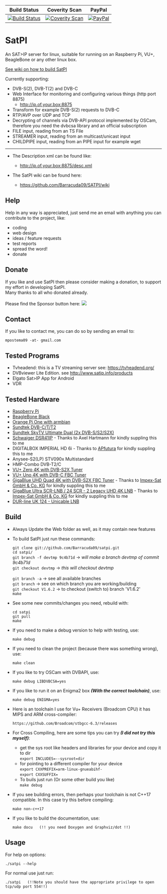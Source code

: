| Build Status | Coverity Scan | PayPal |
|-------|-------|-------|
| [![Build Status](https://travis-ci.org/Barracuda09/SATPI.svg)](https://travis-ci.org/Barracuda09/SATPI) | [![Coverity Scan](https://scan.coverity.com/projects/4842/badge.svg)](https://scan.coverity.com/projects/4842) | [![PayPal](https://img.shields.io/badge/donate-PayPal-blue.svg)](https://www.paypal.com/cgi-bin/webscr?cmd=_donations&business=H9AX9N7HWSWXE&item_name=SatPI&item_number=SatPI&currency_code=EUR&bn=PP%2dDonationsBF%3abtn_donateCC_LG%2egif%3aNonHosted) |

# SatPI

An SAT>IP server for linux, suitable for running on an Raspberry Pi, VU+, BeagleBone or any other linux box.

<a href="https://github.com/Barracuda09/SATPI/wiki/02.-Build-SatPI">See wiki on how to build SatPI</a>

Currently supporting:

- DVB-S(2), DVB-T(2) and DVB-C
- Web Interface for monitoring and configuring various things (http port 8875)
	- http://ip.of.your.box:8875
- Transform for example DVB-S(2) requests to DVB-C
- RTP/AVP over UDP and TCP
- Decrypting of channels via DVB-API protocol implemented by OSCam, therefore you need the dvbcsa library and an official subscription
- FILE input, reading from an TS File
- STREAMER input, reading from an multicast/unicast input
- CHILDPIPE input, reading from an PIPE input for example wget
-------
- The Description xml can be found like:
	- http://ip.of.your.box:8875/desc.xml

- The SatPI wiki can be found here:
	- https://github.com/Barracuda09/SATPI/wiki

Help
-------
Help in any way is appreciated, just send me an email with anything you can
contribute to the project, like:
- coding
- web design
- ideas / feature requests
- test reports
- spread the word!
- donate

Donate
------

If you like and use SatPI then please consider making a donation, to support my effort in
developing SatPI.<br>
Many thanks to all who donated already.<br>
<br>
Please find the Sponsor button here:
<a href="https://github.com/Barracuda09/SATPI"><img src="https://www.paypalobjects.com/en_US/NL/i/btn/btn_donateCC_LG.gif"/></a>

Contact
-------
If you like to contact me, you can do so by sending an email to:

    mpostema09 -at- gmail.com

Tested Programs
---------------
- Tvheadend: this is a TV streaming server see: https://tvheadend.org/
- DVBviewer Lite Edition. see http://www.satip.info/products
- Elgato Sat>IP App for Android
- VDR

Tested Hardware
---------------
- <a href="http://www.raspberrypi.org">Raspberry Pi</a>
- <a href="http://www.beagleboard.org">BeagleBone Black</a>
- <a href="http://www.orangepi.org">Orange Pi One with armbian</a>
- <a href="https://shop.sundtek.de">Sundtek DVB-C/T/T2</a>
- <a href="https://shop.sundtek.de">Sundtek SkyTV Ultimate Dual (2x DVB-S/S2/S2X)</a>
- <a href="http://www.satip.info/sites/satip/files/files/DSR41IP_GB.pdf">Schwaiger DSR41IP</a> - Thanks to Axel Hartmann for kindly suppling this to me
- DIGITALBOX IMPERIAL HD 6i - Thanks to <a href="https://www.apfutura.com">APfutura</a> for kindly suppling this to me
- Anysee-S2(LP) STV090x Multistandard
- HMP-Combo DVB-T2/C
- <a href="http://www.vuplus.de">VU+ Zero 4K with DVB-S2X Tuner</a>
- <a href="http://www.vuplus.de">VU+ Uno 4K with DVB-C FBC Tuner</a>
- <a href="https://gigablue.de/produkte">GigaBlue UHD Quad 4K with DVB-S2X FBC Tuner</a> - Thanks to <a href="https://store.impex-sat.de">Impex-Sat GmbH & Co. KG</a> for kindly suppling this to me
- <a href="https://gigablue.de/produkte">GigaBlue Ultra SCR-LNB / 24 SCR - 2 Legacy UHD 4K LNB</a> - Thanks to <a href="https://store.impex-sat.de">Impex-Sat GmbH & Co. KG</a> for kindly suppling this to me
- <a href="https://www.durasat.de/LNB/DUR-line/DUR-line-UK-124-Unicable-LNB.html">DUR-line UK 124 - Unicable LNB</a>

Build
-----
- Always Update the Web folder as well, as it may contain new features

- To build SatPI just run these commands:

    `git clone git://github.com/Barracuda09/satpi.git`<br/>
    `cd satpi/`<br/>
    `git branch -f devtmp 9c4b71d` -> _will make a branch devtmp of commit 9c4b71d_<br/>
    `git checkout devtmp` -> _this will checkout devtmp_<br/>
    <br/>
    `git branch -a` -> see all available branches<br/>
    `git branch` -> see on which branch you are working/building<br/>
    `git checkout V1.6.2` -> to checkout (switch to) branch 'V1.6.2'<br/>
    `make`<br/>

- See some new commits/changes you need, rebuild with:

    `cd satpi`<br/>
    `git pull`<br/>
    `make`<br/>

- If you need to make a debug version to help with testing, use:

    `make debug`<br/>

- If you need to clean the project (because there was something wrong), use:

    `make clean`<br/>

- If you like to try OSCam with DVBAPI, use:

    `make debug LIBDVBCSA=yes`<br/>

- If you like to run it on an Enigma2 box **_(With the correct toolchain)_**, use:

    `make debug ENIGMA=yes`<br/>

- Here is an toolchain I use for Vu+ Receivers (Broadcom CPU) it has MIPS and ARM cross-compiler:

    `https://github.com/Broadcom/stbgcc-6.3/releases`<br/>

- For Cross Compiling, here are some tips you can try _**(I did not try this myself)**_:

    - get the sys root like headers and libraries for your device and copy it to dir<br/>
    `export INCLUDES=--sysroot=dir`<br/>
    - for pointing to a different compiler for your device<br/>
    `export CXXPREFIX=arm-linux-gnueabihf-`<br/>
    `export CXXSUFFIX=`<br/>
    - To buils just run (Or some other build you like)<br/>
    `make debug`<br/>

- If you see building errors, then perhaps your toolchain is not C++17 compatible. In this case try this before compiling:

    `make non-c++17`<br/>

- If you like to build the documentation, use:

    `make docu   (!! you need Doxygen and Graphviz/dot !!)`<br/>

Usage
-----
For help on options:

    ./satpi --help

For normal use just run:

    ./satpi   (!!Note you should have the appropriate privilege to open tcp/udp port 554!!)
